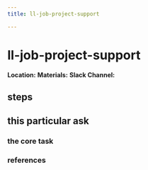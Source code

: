 ```yaml
---
title: ll-job-project-support

---
```


# ll-job-project-support

**Location:** 
**Materials:** 
**Slack Channel:** 

## steps

## this particular ask

### the core task

### references
